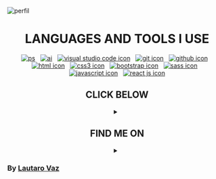 ![perfil][perfil-]

<div align="center">

<h1>LANGUAGES AND TOOLS I USE</h1>

[![ps][ps-]][ps]&nbsp;&nbsp;&nbsp;[![ai][ai-]][ai]&nbsp;&nbsp;&nbsp;[![visual studio code icon][visualstudiocode-]][visualstudiocode]&nbsp;&nbsp;&nbsp;[![git icon][git-]][git]&nbsp;&nbsp;&nbsp;[![github icon][github-]][github]&nbsp;&nbsp;&nbsp;[![html icon][html-]][html]&nbsp;&nbsp;&nbsp;[![css3 icon][css-]][css]&nbsp;&nbsp;&nbsp;[![bootstrap icon][bootstrap-]][bootstrap]&nbsp;&nbsp;&nbsp;[![sass icon][sass-]][sass]&nbsp;&nbsp;&nbsp;[![javascript icon][javascript-]][javascript]&nbsp;&nbsp;&nbsp;[![react js icon][react js-]][react js]

</div>

<h2 align="center">CLICK BELOW</h2>

<details align="center">
<summary></summary>

:small_blue_diamond: Currently, I'm going onto a non-stop learning process of <strong>[web development]</strong> and <strong>[design]</strong>. :small_blue_diamond:

:small_blue_diamond: Also dabbling in new technologies to broaden my spectrum. :small_blue_diamond:

:small_blue_diamond: I'm eager to collaborate in all kinds of projects. :small_blue_diamond:

:small_blue_diamond: You can always ask me about... <b>[HTML]</b>, <b>[CSS]</b>, <b>[Sass]</b>, <b>[Bootstrap]</b>, <b>[JavaScript]</b> y <b>[React Js]</b>. :small_blue_diamond:

:small_blue_diamond: Fun fact: I usually drink more tea than coffee while working on my laptop. :small_blue_diamond:

</details>

<h2 align="center">FIND ME ON </h2>
<details align="center">
<summary></summary>

[![linkedin][linkedin-]][linkedin]&nbsp;&nbsp;&nbsp;[![outlook][outlook-]][outlook]&nbsp;&nbsp;&nbsp;[![facebook][facebook-]][facebook]&nbsp;&nbsp;&nbsp;[![instagram][instagram-]][instagram]

</details>




### <b>By [Lautaro Vaz]</b>



[//]: # 'IMAGENES'
[visualstudiocode-]: https://img.icons8.com/color/48/000000/visual-studio-code-2019.png
[github-]: https://img.icons8.com/fluency/48/000000/github.png
[git-]: https://img.icons8.com/color/48/000000/git.png
[html-]: https://img.icons8.com/color/48/000000/html-5--v1.png
[css-]: https://img.icons8.com/color/48/000000/css3.png
[bootstrap-]: https://img.icons8.com/color/48/000000/bootstrap.png
[sass-]: https://img.icons8.com/color/48/000000/sass.png
[javascript-]: https://img.icons8.com/color/50/000000/javascript.png
[react js-]: https://img.icons8.com/color/48/000000/react-native.png
[linkedin-]: https://img.icons8.com/color/48/000000/linkedin.png
[outlook-]: https://img.icons8.com/color/48/000000/microsoft-outlook-2019--v2.png
[instagram-]: https://img.icons8.com/fluency/48/000000/instagram-new.png
[ps-]: https://img.icons8.com/color/50/000000/adobe-photoshop--v1.png
[ai-]: https://img.icons8.com/color/50/000000/adobe-illustrator--v1.png
[facebook-]: https://img.icons8.com/fluency/48/000000/facebook.png
[perfil-]: https://i.ibb.co/f0PvQk4/perfilgh.gif

[//]: # 'LINKS'
[visualstudiocode]: https://code.visualstudio.com/
[github]: https://github.com/
[Lautaro Vaz]: https://github.com/LautaroCODE
[git]: https://git-scm.com/
[html]: https://developer.mozilla.org/en-US/docs/Web/HTML
[css]: https://developer.mozilla.org/en-US/docs/Web/css
[bootstrap]: https://getbootstrap.com/
[sass]: https://sass-lang.com/
[javascript]: https://developer.mozilla.org/en-US/docs/Web/javascript
[react js]: https://es.reactjs.org/
[linkedin]: https://www.linkedin.com/in/lautaro-vaz/
[facebook]: https://www.facebook.com/lautaro.vaz.3
[instagram]: https://www.instagram.com/lautarovaz/
[ps]: https://www.adobe.com/ar/products/photoshop.html
[ai]: https://www.adobe.com/ar/products/illustrator.html
[outlook]: mailto:lautaro.vaz@outlook.es?Subject=I%20contact%20you%20from%20GitHub%20to..&body=Write%20your%20message%20here..
[web development]: https://es.wikipedia.org/wiki/Desarrollo_web
[design]: https://es.wikipedia.org/wiki/Dise%C3%B1o_web

